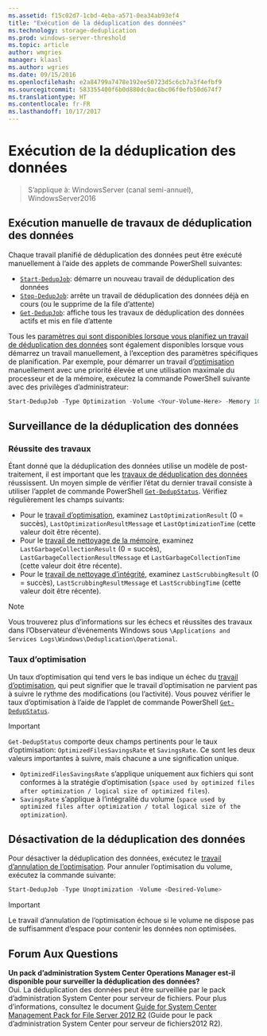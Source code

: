 ```yaml
---
ms.assetid: f15c02d7-1cbd-4eba-a571-0ea34ab93ef4
title: "Exécution de la déduplication des données"
ms.technology: storage-deduplication
ms.prod: windows-server-threshold
ms.topic: article
author: wmgries
manager: klaasl
ms.author: wgries
ms.date: 09/15/2016
ms.openlocfilehash: e2a84799a7478e192ee50723d5c6cb7a3f4efbf9
ms.sourcegitcommit: 583355400f6b0d880dc0ac6bc06f0efb50d674f7
ms.translationtype: HT
ms.contentlocale: fr-FR
ms.lasthandoff: 10/17/2017
---
```

# <a name="running-data-deduplication"></a>Exécution de la déduplication des données

> S’applique à: WindowsServer (canal semi-annuel), WindowsServer2016

## <a id="running-dedup-jobs-manually"></a>Exécution manuelle de travaux de déduplication des données

Chaque travail planifié de déduplication des données peut être exécuté manuellement à l’aide des applets de commande PowerShell suivantes:
* [`Start-DedupJob`](https://technet.microsoft.com/library/hh848442.aspx): démarre un nouveau travail de déduplication des données
* [`Stop-DedupJob`](https://technet.microsoft.com/library/hh848439.aspx): arrête un travail de déduplication des données déjà en cours (ou le supprime de la file d’attente)
* [`Get-DedupJob`](https://technet.microsoft.com/library/hh848452.aspx): affiche tous les travaux de déduplication des données actifs et mis en file d’attente

Tous les [paramètres qui sont disponibles lorsque vous planifiez un travail de déduplication des données](advanced-settings.md#modifying-job-schedules-available-settings) sont également disponibles lorsque vous démarrez un travail manuellement, à l’exception des paramètres spécifiques de planification. Par exemple, pour démarrer un travail d’[optimisation](understand.md#job-info-optimization) manuellement avec une priorité élevée et une utilisation maximale du processeur et de la mémoire, exécutez la commande PowerShell suivante avec des privilèges d’administrateur:

```PowerShell
Start-DedupJob -Type Optimization -Volume <Your-Volume-Here> -Memory 100 -Cores 100 -Priority High
```

## <a id="monitoring-dedup"></a>Surveillance de la déduplication des données

### <a id="monitoring-dedup-job-successes"></a>Réussite des travaux

Étant donné que la déduplication des données utilise un modèle de post-traitement, il est important que les [travaux de déduplication des données](understand.md#job-info) réussissent. Un moyen simple de vérifier l’état du dernier travail consiste à utiliser l’applet de commande PowerShell [`Get-DedupStatus`](https://technet.microsoft.com/library/hh848437.aspx). Vérifiez régulièrement les champs suivants:

* Pour le [travail d’optimisation](understand.md#job-info-optimization), examinez `LastOptimizationResult` (0 = succès), `LastOptimizationResultMessage` et `LastOptimizationTime` (cette valeur doit être récente).
* Pour le [travail de nettoyage de la mémoire](understand.md#job-info-gc), examinez `LastGarbageCollectionResult` (0 = succès), `LastGarbageCollectionResultMessage` et `LastGarbageCollectionTime` (cette valeur doit être récente).
* Pour le [travail de nettoyage d’intégrité](understand.md#job-info-scrubbing), examinez `LastScrubbingResult` (0 = succès), `LastScrubbingResultMessage` et `LastScrubbingTime` (cette valeur doit être récente).

> [!Note]  
> Vous trouverez plus d’informations sur les échecs et réussites des travaux dans l’Observateur d’événements Windows sous `\Applications and Services Logs\Windows\Deduplication\Operational`.

### <a id="monitoring-dedup-optimization-rates"></a>Taux d’optimisation

Un taux d’optimisation qui tend vers le bas indique un échec du [travail d’optimisation](understand.md#job-info-optimization), qui peut signifier que le travail d’optimisation ne parvient pas à suivre le rythme des modifications (ou l’activité). Vous pouvez vérifier le taux d’optimisation à l’aide de l’applet de commande PowerShell [`Get-DedupStatus`](https://technet.microsoft.com/library/hh848437.aspx).

> [!Important]  
> `Get-DedupStatus` comporte deux champs pertinents pour le taux d’optimisation: `OptimizedFilesSavingsRate` et `SavingsRate`. Ce sont les deux valeurs importantes à suivre, mais chacune a une signification unique.
- `OptimizedFilesSavingsRate` s’applique uniquement aux fichiers qui sont conformes à la stratégie d’optimisation (`space used by optimized files after optimization / logical size of optimized files`).
- `SavingsRate` s’applique à l’intégralité du volume (`space used by optimized files after optimization / total logical size of the optimization`).

## <a id="disabling-dedup"></a>Désactivation de la déduplication des données
Pour désactiver la déduplication des données, exécutez le [travail d’annulation de l’optimisation](understand.md#job-info-unoptimization). Pour annuler l’optimisation du volume, exécutez la commande suivante:

```PowerShell
Start-DedupJob -Type Unoptimization -Volume <Desired-Volume>
```

> [!Important]  
> Le travail d’annulation de l’optimisation échoue si le volume ne dispose pas de suffisamment d’espace pour contenir les données non optimisées.

## <a id="faq"></a>Forum Aux Questions
**Un pack d’administration System Center Operations Manager est-il disponible pour surveiller la déduplication des données?**  
Oui. La déduplication des données peut être surveillée par le pack d’administration System Center pour serveur de fichiers. Pour plus d’informations, consultez le document [Guide for System Center Management Pack for File Server 2012 R2](http://download.microsoft.com/download/6/F/7/6F7A33B9-9383-48ED-9252-23C2C8AD1BDA/MPGuide_FileServer2012R2.doc) (Guide pour le pack d’administration System Center pour serveur de fichiers2012 R2).
